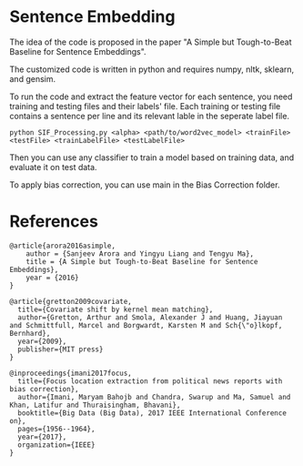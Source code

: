 # Sentence Embedding 

The idea of the code is proposed in the paper "A Simple but Tough-to-Beat Baseline for Sentence Embeddings".

The customized code is written in python and requires numpy, nltk, sklearn, and gensim. 

To run the code and extract the feature vector for each sentence, you need training and testing files and their labels' file.
Each training or testing file contains a sentence per line and its relevant lable in the seperate label file. 

```
python SIF_Processing.py <alpha> <path/to/word2vec_model> <trainFile> <testFile> <trainLabelFile> <testLabelFile>
```

Then you can use any classifier to train a model based on training data, and evaluate it on test data. 

To apply bias correction, you can use main in the Bias Correction folder. 

# References


```
@article{arora2016asimple, 
	author = {Sanjeev Arora and Yingyu Liang and Tengyu Ma}, 
	title = {A Simple but Tough-to-Beat Baseline for Sentence Embeddings}, 
	year = {2016}
}
```
```
@article{gretton2009covariate,
  title={Covariate shift by kernel mean matching},
  author={Gretton, Arthur and Smola, Alexander J and Huang, Jiayuan and Schmittfull, Marcel and Borgwardt, Karsten M and Sch{\"o}lkopf, Bernhard},
  year={2009},
  publisher={MIT press}
}
```
```
@inproceedings{imani2017focus,
  title={Focus location extraction from political news reports with bias correction},
  author={Imani, Maryam Bahojb and Chandra, Swarup and Ma, Samuel and Khan, Latifur and Thuraisingham, Bhavani},
  booktitle={Big Data (Big Data), 2017 IEEE International Conference on},
  pages={1956--1964},
  year={2017},
  organization={IEEE}
}
```
